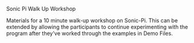 <hd>Sonic Pi Walk Up Workshop</hd>

Materials for a 10 minute walk-up workshop on Sonic-Pi.  This can be extended by allowing the participants to continue experimenting with the program after they've worked through the examples in Demo Files.
